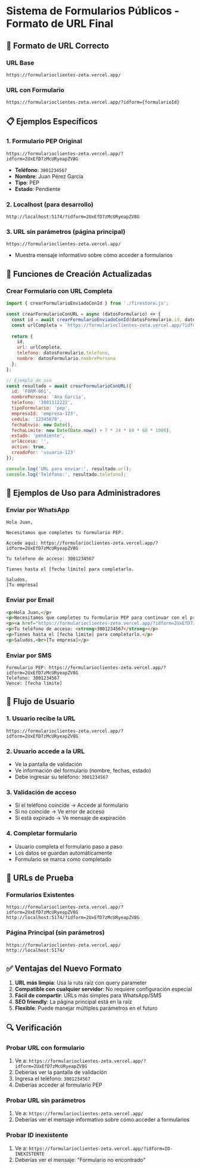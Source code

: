 # Sistema de Formularios Públicos - Formato de URL Final

## 🎯 Formato de URL Correcto

### **URL Base**
```
https://formularioclientes-zeta.vercel.app/
```

### **URL con Formulario**
```
https://formularioclientes-zeta.vercel.app/?idform={formularioId}
```

## 📋 Ejemplos Específicos

### **1. Formulario PEP Original**
```
https://formularioclientes-zeta.vercel.app/?idform=2UxEfD7zMcURyeapZV8G
```
- **Teléfono**: `3001234567`
- **Nombre**: Juan Pérez García
- **Tipo**: PEP
- **Estado**: Pendiente

### **2. Localhost (para desarrollo)**
```
http://localhost:5174/?idform=2UxEfD7zMcURyeapZV8G
```

### **3. URL sin parámetros (página principal)**
```
https://formularioclientes-zeta.vercel.app/
```
- Muestra mensaje informativo sobre cómo acceder a formularios

## 🔧 Funciones de Creación Actualizadas

### **Crear Formulario con URL Completa**
```javascript
import { crearFormularioEnviadoConId } from './firestore.js';

const crearFormularioConURL = async (datosFormulario) => {
  const id = await crearFormularioEnviadoConId(datosFormulario.id, datosFormulario);
  const urlCompleta = `https://formularioclientes-zeta.vercel.app/?idform=${id}`;
  
  return {
    id,
    url: urlCompleta,
    telefono: datosFormulario.telefono,
    nombre: datosFormulario.nombrePersona
  };
};

// Ejemplo de uso
const resultado = await crearFormularioConURL({
  id: 'FORM-001',
  nombrePersona: 'Ana García',
  telefono: '3001112222',
  tipoFormulario: 'pep',
  empresaId: 'empresa-123',
  cedula: '12345678',
  fechaEnvio: new Date(),
  fechaLimite: new Date(Date.now() + 7 * 24 * 60 * 60 * 1000),
  estado: 'pendiente',
  urlAcceso: '',
  activo: true,
  creadoPor: 'usuario-123'
});

console.log('URL para enviar:', resultado.url);
console.log('Teléfono:', resultado.telefono);
```

## 📱 Ejemplos de Uso para Administradores

### **Enviar por WhatsApp**
```
Hola Juan,

Necesitamos que completes tu formulario PEP.

Accede aquí: https://formularioclientes-zeta.vercel.app/?idform=2UxEfD7zMcURyeapZV8G

Tu teléfono de acceso: 3001234567

Tienes hasta el [fecha límite] para completarlo.

Saludos,
[Tu empresa]
```

### **Enviar por Email**
```html
<p>Hola Juan,</p>
<p>Necesitamos que completes tu formulario PEP para continuar con el proceso.</p>
<p><a href="https://formularioclientes-zeta.vercel.app/?idform=2UxEfD7zMcURyeapZV8G">Acceder al Formulario</a></p>
<p>Tu teléfono de acceso: <strong>3001234567</strong></p>
<p>Tienes hasta el [fecha límite] para completarlo.</p>
<p>Saludos,<br>[Tu empresa]</p>
```

### **Enviar por SMS**
```
Formulario PEP: https://formularioclientes-zeta.vercel.app/?idform=2UxEfD7zMcURyeapZV8G
Teléfono: 3001234567
Vence: [fecha límite]
```

## 🎯 Flujo de Usuario

### **1. Usuario recibe la URL**
```
https://formularioclientes-zeta.vercel.app/?idform=2UxEfD7zMcURyeapZV8G
```

### **2. Usuario accede a la URL**
- Ve la pantalla de validación
- Ve información del formulario (nombre, fechas, estado)
- Debe ingresar su teléfono: `3001234567`

### **3. Validación de acceso**
- Si el teléfono coincide → Accede al formulario
- Si no coincide → Ve error de acceso
- Si está expirado → Ve mensaje de expiración

### **4. Completar formulario**
- Usuario completa el formulario paso a paso
- Los datos se guardan automáticamente
- Formulario se marca como completado

## 🧪 URLs de Prueba

### **Formularios Existentes**
```
https://formularioclientes-zeta.vercel.app/?idform=2UxEfD7zMcURyeapZV8G
http://localhost:5174/?idform=2UxEfD7zMcURyeapZV8G
```

### **Página Principal (sin parámetros)**
```
https://formularioclientes-zeta.vercel.app/
http://localhost:5174/
```

## ✅ Ventajas del Nuevo Formato

1. **URL más limpia**: Usa la ruta raíz con query parameter
2. **Compatible con cualquier servidor**: No requiere configuración especial
3. **Fácil de compartir**: URLs más simples para WhatsApp/SMS
4. **SEO friendly**: La página principal está en la raíz
5. **Flexible**: Puede manejar múltiples parámetros en el futuro

## 🔍 Verificación

### **Probar URL con formulario**
1. Ve a: `https://formularioclientes-zeta.vercel.app/?idform=2UxEfD7zMcURyeapZV8G`
2. Deberías ver la pantalla de validación
3. Ingresa el teléfono: `3001234567`
4. Deberías acceder al formulario PEP

### **Probar URL sin parámetros**
1. Ve a: `https://formularioclientes-zeta.vercel.app/`
2. Deberías ver el mensaje informativo sobre cómo acceder a formularios

### **Probar ID inexistente**
1. Ve a: `https://formularioclientes-zeta.vercel.app/?idform=ID-INEXISTENTE`
2. Deberías ver el mensaje: "Formulario no encontrado"
